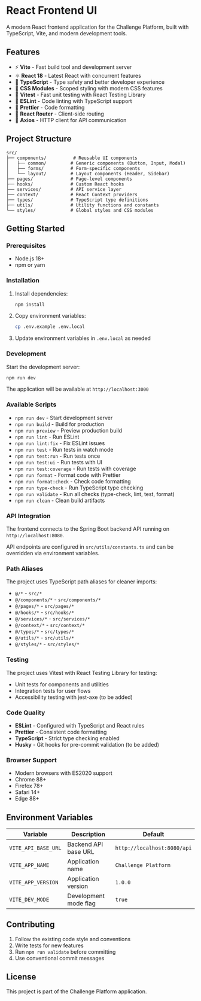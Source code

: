 # React Frontend UI

A modern React frontend application for the Challenge Platform, built with TypeScript, Vite, and modern development tools.

## Features

- ⚡️ **Vite** - Fast build tool and development server
- ⚛️ **React 18** - Latest React with concurrent features
- 🔷 **TypeScript** - Type safety and better developer experience
- 🎨 **CSS Modules** - Scoped styling with modern CSS features
- 🧪 **Vitest** - Fast unit testing with React Testing Library
- 📏 **ESLint** - Code linting with TypeScript support
- 💅 **Prettier** - Code formatting
- 🔄 **React Router** - Client-side routing
- 📡 **Axios** - HTTP client for API communication

## Project Structure

```
src/
├── components/          # Reusable UI components
│   ├── common/         # Generic components (Button, Input, Modal)
│   ├── forms/          # Form-specific components
│   └── layout/         # Layout components (Header, Sidebar)
├── pages/              # Page-level components
├── hooks/              # Custom React hooks
├── services/           # API service layer
├── context/            # React Context providers
├── types/              # TypeScript type definitions
├── utils/              # Utility functions and constants
└── styles/             # Global styles and CSS modules
```

## Getting Started

### Prerequisites

- Node.js 18+ 
- npm or yarn

### Installation

1. Install dependencies:
   ```bash
   npm install
   ```

2. Copy environment variables:
   ```bash
   cp .env.example .env.local
   ```

3. Update environment variables in `.env.local` as needed

### Development

Start the development server:
```bash
npm run dev
```

The application will be available at `http://localhost:3000`

### Available Scripts

- `npm run dev` - Start development server
- `npm run build` - Build for production
- `npm run preview` - Preview production build
- `npm run lint` - Run ESLint
- `npm run lint:fix` - Fix ESLint issues
- `npm run test` - Run tests in watch mode
- `npm run test:run` - Run tests once
- `npm run test:ui` - Run tests with UI
- `npm run test:coverage` - Run tests with coverage
- `npm run format` - Format code with Prettier
- `npm run format:check` - Check code formatting
- `npm run type-check` - Run TypeScript type checking
- `npm run validate` - Run all checks (type-check, lint, test, format)
- `npm run clean` - Clean build artifacts

### API Integration

The frontend connects to the Spring Boot backend API running on `http://localhost:8080`. 

API endpoints are configured in `src/utils/constants.ts` and can be overridden via environment variables.

### Path Aliases

The project uses TypeScript path aliases for cleaner imports:

- `@/*` - `src/*`
- `@/components/*` - `src/components/*`
- `@/pages/*` - `src/pages/*`
- `@/hooks/*` - `src/hooks/*`
- `@/services/*` - `src/services/*`
- `@/context/*` - `src/context/*`
- `@/types/*` - `src/types/*`
- `@/utils/*` - `src/utils/*`
- `@/styles/*` - `src/styles/*`

### Testing

The project uses Vitest with React Testing Library for testing:

- Unit tests for components and utilities
- Integration tests for user flows
- Accessibility testing with jest-axe (to be added)

### Code Quality

- **ESLint** - Configured with TypeScript and React rules
- **Prettier** - Consistent code formatting
- **TypeScript** - Strict type checking enabled
- **Husky** - Git hooks for pre-commit validation (to be added)

### Browser Support

- Modern browsers with ES2020 support
- Chrome 88+
- Firefox 78+
- Safari 14+
- Edge 88+

## Environment Variables

| Variable | Description | Default |
|----------|-------------|---------|
| `VITE_API_BASE_URL` | Backend API base URL | `http://localhost:8080/api` |
| `VITE_APP_NAME` | Application name | `Challenge Platform` |
| `VITE_APP_VERSION` | Application version | `1.0.0` |
| `VITE_DEV_MODE` | Development mode flag | `true` |

## Contributing

1. Follow the existing code style and conventions
2. Write tests for new features
3. Run `npm run validate` before committing
4. Use conventional commit messages

## License

This project is part of the Challenge Platform application.
